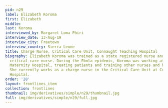 ```yaml
---
pid: n29
label: Elizabeth Koroma
first: Elizabeth
middle: 
last: Koroma
interviewed_by: Margaret Loma Phiri
interview_date: 13-Aug-19
interview_city: Freetown
interview_country: Sierra Leone
title: Charge Nurse, Critical Care Unit, Connaught Teaching Hospital
biography: Elizabeth Koroma was trained as a state registered nurse and then as a
  critical care nurse. During the Ebola epidemic, Koroma was working at Princess Christian
  Maternity Hospital, treating patients and training other nurses and healthcare workers.
  She currently works as a charge nurse in the Critical Care Unit at Connaught Teaching
  Hospital.
order: '28'
layout: frontlines_item
collection: frontlines
thumbnail: img/derivatives/simple/n29/thumbnail.jpg
full: img/derivatives/simple/n29/full.jpg
---
```

